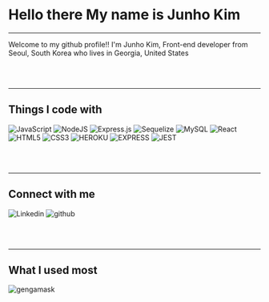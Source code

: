
# Hello there My name is Junho Kim


-----------------------------------------------------------------------------------------------------------------------


Welcome to my github profile!!  I'm Junho Kim, Front-end developer from Seoul, South Korea who lives in Georgia, United States

<br>
<br>

-----------------------------------------------------------------------------------------------------------------------


## Things I code with
![JavaScript](https://img.shields.io/badge/JavaScript-F7DF1E?style=for-the-badge&logo=javascript&logoColor=black)
![NodeJS](https://img.shields.io/badge/node.js-6DA55F?style=for-the-badge&logo=node.js&logoColor=white)
![Express.js](https://img.shields.io/badge/express.js-%23404d59.svg?style=for-the-badge&logo=express&logoColor=%2361DAFB)
![Sequelize](https://img.shields.io/badge/Sequelize-52B0E7?style=for-the-badge&logo=Sequelize&logoColor=white)
![MySQL](https://img.shields.io/badge/mysql-%2300f.svg?style=for-the-badge&logo=mysql&logoColor=white)
![React](https://img.shields.io/badge/react-46D8D6.svg?style=for-the-badge&logo=react&logoColor=white)
![HTML5](https://img.shields.io/badge/HTML5-FC8D00.svg?style=for-the-badge&logo=HTML5&logoColor=white)
![CSS3](https://img.shields.io/badge/CSS3-4368FF.svg?style=for-the-badge&logo=CSS3&logoColor=white)
![HEROKU](https://img.shields.io/badge/HEROKU-9230FC.svg?style=for-the-badge&logo=HEROKU&logoColor=white)
![EXPRESS](https://img.shields.io/badge/EXPRESS-000000.svg?style=for-the-badge&logo=EXPRESS&logoColor=white)
![JEST](https://img.shields.io/badge/JEST-9B00FF.svg?style=for-the-badge&logo=JEST&logoColor=white)


<br>
<br>


-----------------------------------------------------------------------------------------------------------------------


## Connect with me
![Linkedin](https://img.shields.io/badge/Linkedin-276CFF.svg?style=for-the-badge&logo=Linkedin&logoColor=white)
![github](https://img.shields.io/badge/github-000000.svg?style=for-the-badge&logo=github&logoColor=white)


<br>
<br>

-----------------------------------------------------------------------------------------------------------------------


## What I used most 
<p><img align="center" src="https://github-readme-stats.vercel.app/api/top-langs?username=gengamask&show_icons=true&locale=en&layout=compact" alt="gengamask" /></p>
